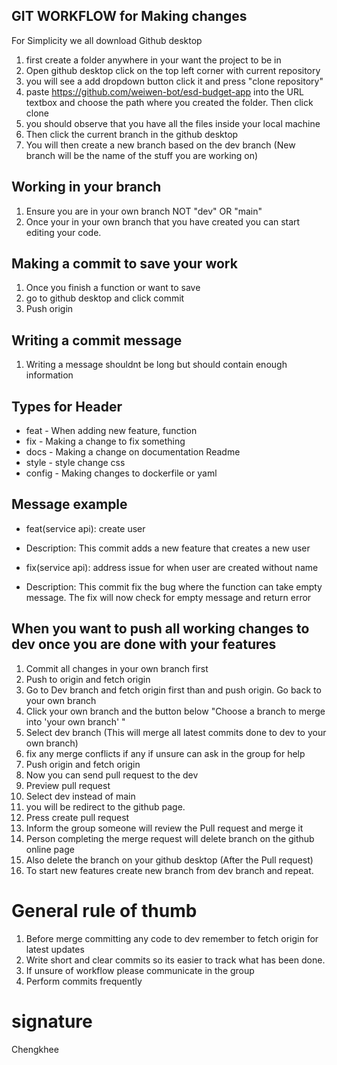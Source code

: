 ## GIT WORKFLOW for Making changes

For Simplicity we all download Github desktop
1. first create a folder anywhere in your want the project to be in
2. Open github desktop click on the top left corner with current repository
3. you will see a add dropdown button click it and press "clone repository"
4. paste https://github.com/weiwen-bot/esd-budget-app into the URL textbox and choose the path where you created the folder. Then click clone
5. you should observe that you have all the files inside your local machine
6. Then click the current branch in the github desktop
7. You will then create a new branch based on the dev branch (New branch will be the name of the stuff you are working on)

## Working in your branch
1. Ensure you are in your own branch NOT "dev" OR "main"
2. Once your in your own branch that you have created you can start editing your code.

## Making a commit to save your work
1. Once you finish a function or want to save
2. go to github desktop and click commit 
3. Push origin

## Writing a commit message
1. Writing a message shouldnt be long but should contain enough information

## Types for Header
- feat - When adding new feature, function
- fix - Making a change to fix something
- docs - Making a change on documentation Readme
- style - style change css
- config - Making changes to dockerfile or yaml 

## Message example
- feat(service api): create user
- Description: This commit adds a new feature that creates a new user

- fix(service api): address issue for when user are created without name
- Description: This commit fix the bug where the function can take empty message. The fix will now check for empty message and return error

## When you want to push all working changes to dev once you are done with your features
1. Commit all changes in your own branch first
2. Push to origin and fetch origin
2. Go to Dev branch and fetch origin first than and push origin. Go back to your own branch
3. Click your own branch and the button below "Choose a branch to merge into 'your own branch' " 
4. Select dev branch (This will merge all latest commits done to dev to your own branch)
5. fix any merge conflicts if any if unsure can ask in the group for help
6. Push origin and fetch origin
7. Now you can send pull request to the dev
8. Preview pull request
9. Select dev instead of main
10. you will be redirect to the github page.
11. Press create pull request
12. Inform the group someone will review the Pull request and merge it
13. Person completing the merge request will delete branch on the github online page
14. Also delete the branch on your github desktop (After the Pull request)
15. To start new features create new branch from dev branch and repeat.

# General rule of thumb
1. Before merge committing any code to dev remember to fetch origin for latest updates
2. Write short and clear commits so its easier to track what has been done.
3. If unsure of workflow please communicate in the group
4. Perform commits frequently 

# signature
Chengkhee